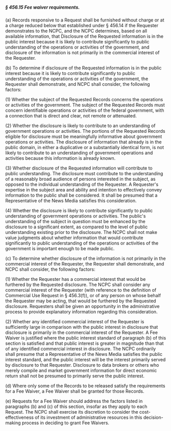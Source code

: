 ##### § 456.15 Fee waiver requirements. #####

(a) Records responsive to a Request shall be furnished without charge or at a charge reduced below that established under § 456.14 if the Requester demonstrates to the NCPC, and the NCPC determines, based on all available information, that Disclosure of the Requested information is in the public interest because it is likely to contribute significantly to public understanding of the operations or activities of the government, and disclosure of the information is not primarily in the commercial interest of the Requester.

(b) To determine if disclosure of the Requested information is in the public interest because it is likely to contribute significantly to public understanding of the operations or activities of the government, the Requester shall demonstrate, and NCPC shall consider, the following factors:

(1) Whether the subject of the Requested Records concerns the operations or activities of the government. The subject of the Requested Records must concern identifiable operations or activities of the federal government, with a connection that is direct and clear, not remote or attenuated.

(2) Whether the disclosure is likely to contribute to an understanding of government operations or activities. The portions of the Requested Records eligible for disclosure must be meaningfully informative about government operations or activities. The disclosure of information that already is in the public domain, in either a duplicative or a substantially identical form, is not likely to contribute to an understanding of government operations and activities because this information is already known.

(3) Whether disclosure of the Requested information will contribute to public understanding. The disclosure must contribute to the understanding of a reasonably broad audience of persons interested in the subject, as opposed to the individual understanding of the Requester. A Requester's expertise in the subject area and ability and intention to effectively convey information to the public shall be considered. It shall be presumed that a Representative of the News Media satisfies this consideration.

(4) Whether the disclosure is likely to contribute significantly to public understanding of government operations or activities. The public's understanding of the subject in question must be enhanced by the disclosure to a significant extent, as compared to the level of public understanding existing prior to the disclosure. The NCPC shall not make value judgments about whether information that would contribute significantly to public understanding of the operations or activities of the government is important enough to be made public.

(c) To determine whether disclosure of the information is not primarily in the commercial interest of the Requester, the Requester shall demonstrate, and NCPC shall consider, the following factors:

(1) Whether the Requester has a commercial interest that would be furthered by the Requested disclosure. The NCPC shall consider any commercial interest of the Requester (with reference to the definition of Commercial Use Request in § 456.3(f)), or of any person on whose behalf the Requester may be acting, that would be furthered by the Requested disclosure. Requesters shall be given an opportunity in the administrative process to provide explanatory information regarding this consideration.

(2) Whether any identified commercial interest of the Requester is sufficiently large in comparison with the public interest in disclosure that disclosure is primarily in the commercial interest of the Requester. A Fee Waiver is justified where the public interest standard of paragraph (b) of this section is satisfied and that public interest is greater in magnitude than that of any identified commercial interest in disclosure. The NCPC ordinarily shall presume that a Representative of the News Media satisfies the public interest standard, and the public interest will be the interest primarily served by disclosure to that Requester. Disclosure to data brokers or others who merely compile and market government information for direct economic return shall not be presumed to primarily serve the public interest.

(d) Where only some of the Records to be released satisfy the requirements for a Fee Waiver, a Fee Waiver shall be granted for those Records.

(e) Requests for a Fee Waiver should address the factors listed in paragraphs (b) and (c) of this section, insofar as they apply to each Request. The NCPC shall exercise its discretion to consider the cost-effectiveness of its investment of administrative resources in this decision-making process in deciding to grant Fee Waivers.